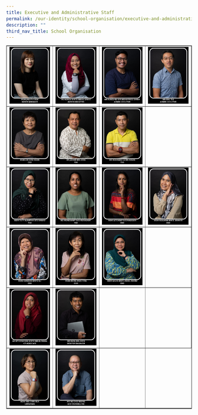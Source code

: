 ```yaml
---
title: Executive and Administrative Staff
permalink: /our-identity/school-organisation/executive-and-administrative-staff/
description: ""
third_nav_title: School Organisation
---
```

<table style="border-collapse: collapse; width: 100%;" border="1">
<tbody>
<tr>
<td style="width: 25%;"><img src="/images/eas1.jpg"></td>
<td style="width: 25%;"><img src="/images/eas2.jpg"></td>
<td style="width: 25%;"><img src="/images/eas3.jpg"></td>
<td style="width: 25%;"><img src="/images/eas4.jpg"></td>
</tr>
<tr>
<td style="width: 25%;"><img src="/images/eas6.jpg"></td>
<td style="width: 25%;"><img src="/images/eas7.jpg"></td>
<td style="width: 25%;"><img src="/images/eas8.jpg"></td>
<td style="width: 25%;"> </td>
</tr>
<tr>
<td style="width: 25%;"><img src="/images/eas9.jpg"></td>
<td style="width: 25%;"><img src="/images/eas10.jpg"></td>
<td style="width: 25%;"><img src="/images/eas11.jpg"></td>
<td style="width: 25%;"><img src="/images/eas12.jpg"></td>
</tr>
<tr>
<td style="width: 25%;"><img src="/images/eas13.jpg"></td>
<td style="width: 25%;"><img src="/images/eas14.jpg"></td>
<td style="width: 25%;"><img src="/images/eas15.jpg"></td>
<td style="width: 25%;">&nbsp;</td>
</tr>
<tr>
<td style="width: 25%;"><img src="/images/eas16.jpg"></td>
<td style="width: 25%;"><img src="/images/eas18.jpg"></td>
<td style="width: 25%;">&nbsp;</td>
<td style="width: 25%;">&nbsp;</td>
</tr>
<tr>
<td style="width: 25%;"><img src="/images/eas19.jpg"></td>
<td style="width: 25%;"><img src="/images/eas20.jpg"></td>

<td style="width: 25%;">&nbsp;</td>
</tr>
</tbody>
</table>